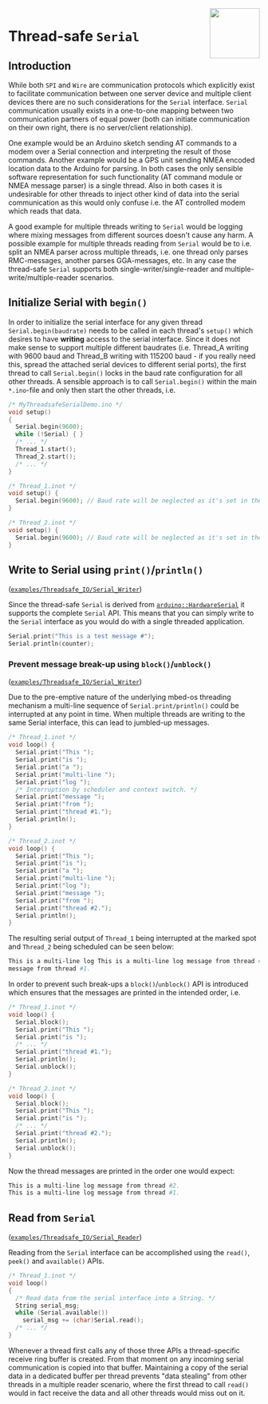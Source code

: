 <img src="https://content.arduino.cc/website/Arduino_logo_teal.svg" height="100" align="right"/>

Thread-safe `Serial`
===================
## Introduction
While both `SPI` and `Wire` are communication protocols which explicitly exist to facilitate communication between one server device and multiple client devices there are no such considerations for the `Serial` interface. `Serial` communication usually exists in a one-to-one mapping between two communication partners of equal power (both can initiate communication on their own right, there is no server/client relationship).

One example would be an Arduino sketch sending AT commands to a modem over a Serial connection and interpreting the result of those commands. Another example would be a GPS unit sending NMEA encoded location data to the Arduino for parsing. In both cases the only sensible software representation for such functionality (AT command module or NMEA message parser) is a single thread. Also in both cases it is undesirable for other threads to inject other kind of data into the serial communication as this would only confuse i.e. the AT controlled modem which reads that data. 

A good example for multiple threads writing to `Serial` would be logging where mixing messages from different sources doesn't cause any harm. A possible example for multiple threads reading from `Serial` would be to i.e. split an NMEA parser across multiple threads, i.e. one thread only parses RMC-messages, another parses GGA-messages, etc. In any case the thread-safe `Serial` supports both single-writer/single-reader and multiple-write/multiple-reader scenarios.

## Initialize Serial with `begin()`
In order to initialize the serial interface for any given thread `Serial.begin(baudrate)` needs to be called in each thread's `setup()` which desires to have **writing** access to the serial interface. Since it does not make sense to support multiple different baudrates (i.e. Thread_A writing with 9600 baud and Thread_B writing with 115200 baud - if you really need this, spread the attached serial devices to different serial ports), the first thread to call `Serial.begin()` locks in the baud rate configuration for all other threads. A sensible approach is to call `Serial.begin()` within the main `*.ino`-file and only then start the other threads, i.e.
```C++
/* MyThreadsafeSerialDemo.ino */
void setup()
{
  Serial.begin(9600);
  while (!Serial) { }
  /* ... */
  Thread_1.start();
  Thread_2.start();
  /* ... */
}
```
```C++
/* Thread_1.inot */
void setup() {
  Serial.begin(9600); // Baud rate will be neglected as it's set in the main file
}
```
```C++
/* Thread_2.inot */
void setup() {
  Serial.begin(9600); // Baud rate will be neglected as it's set in the main file
}
```

## Write to Serial using `print()`/`println()`
([`examples/Threadsafe_IO/Serial_Writer`](../examples/Threadsafe_IO/Serial_Writer))

Since the thread-safe `Serial` is derived from [`arduino::HardwareSerial`](https://github.com/arduino/ArduinoCore-API/blob/master/api/HardwareSerial.h) it supports the complete  `Serial` API. This means that you can simply write to the `Serial` interface as you would do with a single threaded application.
```C++
Serial.print("This is a test message #");
Serial.println(counter);
```

### Prevent message break-up using `block()`/`unblock()`
([`examples/Threadsafe_IO/Serial_Writer`](../examples/Threadsafe_IO/Serial_Writer))

Due to the pre-emptive nature of the underlying mbed-os threading mechanism a multi-line sequence of `Serial.print/println()` could be interrupted at any point in time. When multiple threads are writing to the same Serial interface, this can lead to jumbled-up messages.

```C++
/* Thread_1.inot */
void loop() {
  Serial.print("This ");
  Serial.print("is ");
  Serial.print("a ");
  Serial.print("multi-line ");
  Serial.print("log ");
  /* Interruption by scheduler and context switch. */
  Serial.print("message ");
  Serial.print("from ");
  Serial.print("thread #1.");
  Serial.println();
}
```
```C++
/* Thread_2.inot */
void loop() {
  Serial.print("This ");
  Serial.print("is ");
  Serial.print("a ");
  Serial.print("multi-line ");
  Serial.print("log ");
  Serial.print("message ");
  Serial.print("from ");
  Serial.print("thread #2.");
  Serial.println();
}
```
The resulting serial output of `Thread_1` being interrupted at the marked spot and `Thread_2` being scheduled can be seen below:
```bash
This is a multi-line log This is a multi-line log message from thread #2.
message from thread #1.

```
In order to prevent such break-ups a `block()`/`unblock()` API is introduced which ensures that the messages are printed in the intended order, i.e.
```C++
/* Thread_1.inot */
void loop() {
  Serial.block();
  Serial.print("This ");
  Serial.print("is ");
  /* ... */
  Serial.print("thread #1.");
  Serial.println();
  Serial.unblock();
}
```
```C++
/* Thread_2.inot */
void loop() {
  Serial.block();
  Serial.print("This ");
  Serial.print("is ");
  /* ... */
  Serial.print("thread #2.");
  Serial.println();
  Serial.unblock();
}
```
Now the thread messages are printed in the order one would expect:
```bash
This is a multi-line log message from thread #2.
This is a multi-line log message from thread #1.
```

## Read from `Serial`
([`examples/Threadsafe_IO/Serial_Reader`](../examples/Threadsafe_IO/Serial_Reader))

Reading from the `Serial` interface can be accomplished using the `read()`, `peek()` and `available()` APIs.
```C++
/* Thread_1.inot */
void loop()
{
  /* Read data from the serial interface into a String. */
  String serial_msg;
  while (Serial.available())
    serial_msg += (char)Serial.read();
  /* ... */
}
```
Whenever a thread first calls any of those three APIs a thread-specific receive ring buffer is created. From that moment on any incoming serial communication is copied into that buffer. Maintaining a copy of the serial data in a dedicated buffer per thread prevents "data stealing" from other threads in a multiple reader scenario, where the first thread to call `read()` would in fact receive the data and all other threads would miss out on it.
